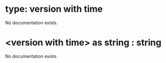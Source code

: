 # type: version with time

No documentation exists.

# &lt;version with time&gt; as string : string

No documentation exists.
